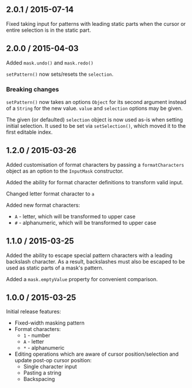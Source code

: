 ## 2.0.1 / 2015-07-14

Fixed taking input for patterns with leading static parts when the cursor or entire selection is in the static part.

## 2.0.0 / 2015-04-03

Added `mask.undo()` and `mask.redo()`

`setPattern()` now sets/resets the `selection`.

### Breaking changes

`setPattern()` now takes an options `Object` for its second argument instead of a
`String` for the new value. `value` and `selection` options may be given.

The given (or defaulted) `selection` object is now used as-is when setting
initial selection. It used to be set via `setSelection()`, which moved it to
the first editable index.

## 1.2.0 / 2015-03-26

Added customisation of format characters by passing a `formatCharacters` object
as an option to the `InputMask` constructor.

Added the ability for format character definitions to transform valid input.

Changed letter format character to `a`

Added new format characters:
* `A` - letter, which will be transformed to upper case
* `#` - alphanumeric, which will be transformed to upper case

## 1.1.0 / 2015-03-25

Added the ability to escape special pattern characters with a leading backslash
character. As a result, backslashes must also be escaped to be used as static
parts of a mask's pattern.

Added a `mask.emptyValue` property for convenient comparison.

## 1.0.0 / 2015-03-25

Initial release features:

* Fixed-width masking pattern
* Format characters:
  * `1` - number
  * `A` - letter
  * `*` - alphanumeric
* Editing operations which are aware of cursor position/selection and update
  post-op cursor position:
  * Single character input
  * Pasting a string
  * Backspacing
